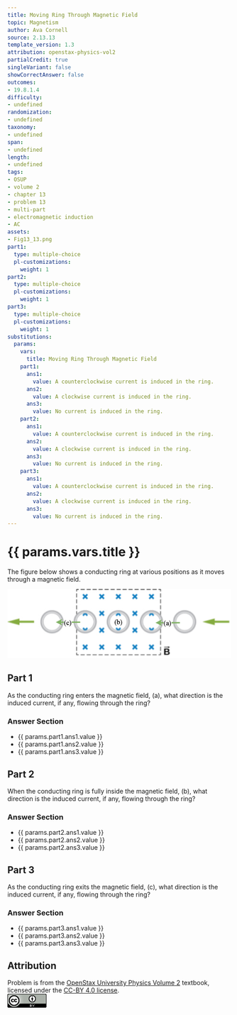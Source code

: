 ```yaml
---
title: Moving Ring Through Magnetic Field
topic: Magnetism
author: Ava Cornell
source: 2.13.13
template_version: 1.3
attribution: openstax-physics-vol2
partialCredit: true
singleVariant: false
showCorrectAnswer: false
outcomes:
- 19.8.1.4
difficulty:
- undefined
randomization:
- undefined
taxonomy:
- undefined
span:
- undefined
length:
- undefined
tags:
- OSUP
- volume 2
- chapter 13
- problem 13
- multi-part
- electromagnetic induction
- AC
assets:
- Fig13_13.png
part1:
  type: multiple-choice
  pl-customizations:
    weight: 1
part2:
  type: multiple-choice
  pl-customizations:
    weight: 1
part3:
  type: multiple-choice
  pl-customizations:
    weight: 1
substitutions:
  params:
    vars:
      title: Moving Ring Through Magnetic Field
    part1:
      ans1:
        value: A counterclockwise current is induced in the ring.
      ans2:
        value: A clockwise current is induced in the ring.
      ans3:
        value: No current is induced in the ring.
    part2:
      ans1:
        value: A counterclockwise current is induced in the ring.
      ans2:
        value: A clockwise current is induced in the ring.
      ans3:
        value: No current is induced in the ring.
    part3:
      ans1:
        value: A counterclockwise current is induced in the ring.
      ans2:
        value: A clockwise current is induced in the ring.
      ans3:
        value: No current is induced in the ring.
---
```

# {{ params.vars.title }}
The figure below shows a conducting ring at various positions as it moves through a magnetic field.

<img src="Fig13_13.png">

## Part 1

As the conducting ring enters the magnetic field, $\textrm{(a)}$, what direction is the induced current, if any, flowing through the ring?

### Answer Section

- {{ params.part1.ans1.value }}
- {{ params.part1.ans2.value }}
- {{ params.part1.ans3.value }}

## Part 2

When the conducting ring is fully inside the magnetic field, $\textrm{(b)}$, what direction is the induced current, if any, flowing through the ring?

### Answer Section

- {{ params.part2.ans1.value }}
- {{ params.part2.ans2.value }}
- {{ params.part2.ans3.value }}

## Part 3

As the conducting ring exits the magnetic field, $\textrm{(c)}$, what direction is the induced current, if any, flowing through the ring?

### Answer Section

- {{ params.part3.ans1.value }}
- {{ params.part3.ans2.value }}
- {{ params.part3.ans3.value }}

## Attribution

Problem is from the [OpenStax University Physics Volume 2](https://openstax.org/details/books/university-physics-volume-2) textbook, licensed under the [CC-BY 4.0 license](https://creativecommons.org/licenses/by/4.0/).<br>![Image representing the Creative Commons 4.0 BY license.](https://raw.githubusercontent.com/firasm/bits/master/by.png)